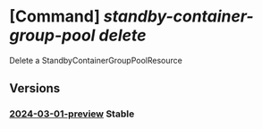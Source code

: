 # [Command] _standby-container-group-pool delete_

Delete a StandbyContainerGroupPoolResource

## Versions

### [2024-03-01-preview](/Resources/mgmt-plane/L3N1YnNjcmlwdGlvbnMve30vcmVzb3VyY2Vncm91cHMve30vcHJvdmlkZXJzL21pY3Jvc29mdC5zdGFuZGJ5cG9vbC9zdGFuZGJ5Y29udGFpbmVyZ3JvdXBwb29scy97fQ==/2024-03-01-preview.xml) **Stable**

<!-- mgmt-plane /subscriptions/{}/resourcegroups/{}/providers/microsoft.standbypool/standbycontainergrouppools/{} 2024-03-01-preview -->
